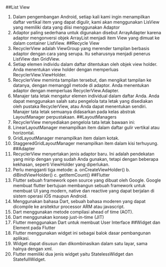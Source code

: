 ##List View
1.	Dalam pengembangan Android, setiap kali kami ingin menampilkan daftar vertikal item yang dapat digulir, kami akan menggunakan LisView yang memiliki data yang diisi menggunakan Adaptor
2.	Adaptor paling sederhana untuk digunakan disebut ArrayAdapter karena adaptor mengonversi objek ArrayList menjadi item View yang dimuat ke dalam container ListView.
##Recycle View
1.	RecyclerView adalah ViewGroup yang merender tampilan berbasis adaptor dengan cara yang serupa. Itu seharusnya menjadi penerus ListView dan GridView.
2.	Setiap elemen individu dalam daftar ditentukan oleh objek view holder. Anda menentukan view holder dengan memperluas RecyclerView.ViewHolder.
3.	RecyclerView meminta tampilan tersebut, dan mengikat tampilan ke datanya, dengan memanggil metode di adaptor. Anda menentukan adaptor dengan memperluas RecyclerView.Adapter.
4.	Manajer tata letak mengatur elemen individual dalam daftar Anda. Anda dapat menggunakan salah satu pengelola tata letak yang disediakan oleh pustaka RecyclerView, atau Anda dapat menentukan sendiri. Manajer tata letak semuanya didasarkan pada kelas abstrak LayoutManager perpustakaan.
##LayoutManagers
1.	RecyclerView menyediakan pengelola tata letak bawaan ini:
2.	LinearLayoutManager menampilkan item dalam daftar gulir vertikal atau horizontal.
3.	GridLayoutManager menampilkan item dalam kotak.
4.	StaggeredGridLayoutManager menampilkan item dalam kisi terhuyung.
##Adapter
1.	RecyclerView menyertakan jenis adaptor baru. Ini adalah pendekatan yang mirip dengan yang sudah Anda gunakan, tetapi dengan beberapa kekhasan, seperti ViewHolder yang diperlukan.
2.	Perlu mengganti tiga metode:
a.	onCreateViewHolder()
b.	diBindViewHolder()
c.	getItemCount()
##Flutter
1.	Flutter sebuah framework open source yang dibuat oleh Google. Google membuat flutter bertujuan membangun sebuah framework untuk membuat UI yang modern, native dan reactive yang dapat berjalan di sistem operasi iOS maupun Android. 
2.	Menggunakan bahasa Dart, sebuah bahasa moderen yang dapat dicompile ke arsitektur processor ARM atau javascript. 
3.	Dart menggunakan metode compilasi ahead of time (AOT).
4.	Dart menggunakan konsep just-in-time (JIT)
5.	Flutter menggunakan Dart untuk membuat User Interface
##Widget dan Element pada Flutter
1.	Flutter menggunakan widget ini sebagai balok dasar pembangunan aplikasi. 
2.	Widget dapat disusun dan dikombinasikan dalam satu layar, sama halnya dengan xml.
3.	Flutter memiliki dua jenis widget yaitu StatelessWidget dan StatefullWidget. 
